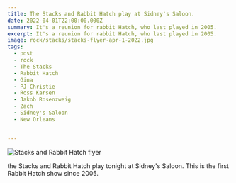 ```yaml
---
title: The Stacks and Rabbit Hatch play at Sidney's Saloon.
date: 2022-04-01T22:00:00.000Z
summary: It's a reunion for rabbit Hatch, who last played in 2005.
excerpt: It's a reunion for rabbit Hatch, who last played in 2005.
image: rock/stacks/stacks-flyer-apr-1-2022.jpg
tags:
  - post
  - rock
  - The Stacks
  - Rabbit Hatch
  - Gina
  - PJ Christie
  - Ross Karsen
  - Jakob Rosenzweig
  - Zach
  - Sidney's Saloon
  - New Orleans


---
```


![Stacks and Rabbit Hatch flyer](https://davidrhoden.com/static/img/rock/stacks/stacks-flyer-apr-1-2022.jpg)

the Stacks and Rabbit Hatch play tonight at Sidney's Saloon. This is the first Rabbit Hatch show since 2005.